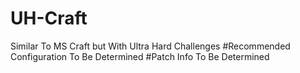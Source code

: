 # UH-Craft
Similar To MS Craft but With Ultra Hard Challenges
#Recommended Configuration
To Be Determined
#Patch Info
To Be Determined
